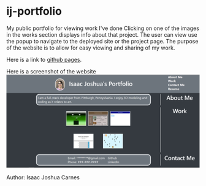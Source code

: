 # ij-portfolio
My public portfolio for viewing work I've done
Clicking on one of the images in the works section displays info about that project. The user can view use the popup to navigate to the deployed site or the project page. The purpose of the website is to allow for easy viewing and sharing of my work.

Here is a link to [github pages](https://isaacjcarnes.github.io/ij-portfolio/).

Here is a screenshot of the website
![Alt text](https://github.com/IsaacJCarnes/ij-portfolio/blob/main/Assets/images/webScreenshot.png "Website Screenshot")

Author: Isaac Joshua Carnes
